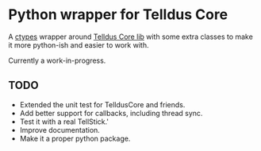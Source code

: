 Python wrapper for Telldus Core
===============================

A [ctypes](http://docs.python.org/library/ctypes.html) wrapper around [Telldus
Core lib](http://developer.telldus.com/) with some extra classes to make it
more python-ish and easier to work with.

Currently a work-in-progress.


TODO
----

* Extended the unit test for TelldusCore and friends.
* Add better support for callbacks, including thread sync.
* Test it with a real TellStick.'
* Improve documentation.
* Make it a proper python package.
